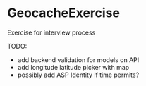 # GeocacheExercise

Exercise for interview process

TODO:
+ add backend validation for models on API
+ add longitude latitude picker with map
+ possibly add ASP Identity if time permits?
